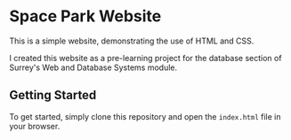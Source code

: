 # Space Park Website

This is a simple website, demonstrating the use of HTML and CSS.

I created this website as a pre-learning project for the database section of Surrey's Web and Database Systems module.

## Getting Started

To get started, simply clone this repository and open the `index.html` file in your browser. 